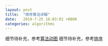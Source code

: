 ```yaml
---
layout: post
title:  "排序算法详解"
date:   2019-7-25 16:03:01 +0800
categories: algorithms
---
```

细节待补充，参考[算法动图](https://www.toptal.com/developers/sorting-algorithms/bubble-sort)
细节待补充，参考[排序](https://mp.weixin.qq.com/s/vn3KiV-ez79FmbZ36SX9lg)
